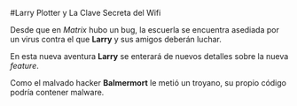 #Larry Plotter y La Clave Secreta del Wifi

Desde que en *Matrix* hubo un bug, la escuerla se encuentra asediada
por un virus contra el que **Larry** y sus amigos deberán luchar.

En esta nueva aventura **Larry** se enterará de nuevos detalles sobre la nueva *feature*.

Como el malvado hacker **Balmermort** le metió un troyano,
su propio código podría contener malware.
